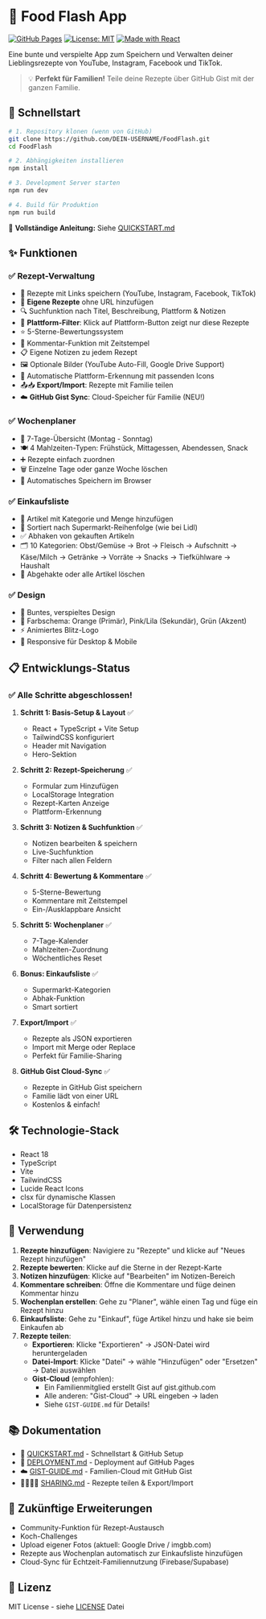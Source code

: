 # 🍳 Food Flash App

[![GitHub Pages](https://img.shields.io/badge/demo-online-brightgreen)](https://github.com/DEIN-USERNAME/FoodFlash)
[![License: MIT](https://img.shields.io/badge/License-MIT-yellow.svg)](./LICENSE)
[![Made with React](https://img.shields.io/badge/Made%20with-React-61dafb)](https://reactjs.org/)

Eine bunte und verspielte App zum Speichern und Verwalten deiner Lieblingsrezepte von YouTube, Instagram, Facebook und TikTok.

> 💡 **Perfekt für Familien!** Teile deine Rezepte über GitHub Gist mit der ganzen Familie.

## 🚀 Schnellstart

```bash
# 1. Repository klonen (wenn von GitHub)
git clone https://github.com/DEIN-USERNAME/FoodFlash.git
cd FoodFlash

# 2. Abhängigkeiten installieren
npm install

# 3. Development Server starten
npm run dev

# 4. Build für Produktion
npm run build
```

📖 **Vollständige Anleitung:** Siehe [QUICKSTART.md](./QUICKSTART.md)

## ✨ Funktionen

### ✅ Rezept-Verwaltung
- 📝 Rezepte mit Links speichern (YouTube, Instagram, Facebook, TikTok)
- 📖 **Eigene Rezepte** ohne URL hinzufügen
- 🔍 Suchfunktion nach Titel, Beschreibung, Plattform & Notizen
- 🎯 **Plattform-Filter**: Klick auf Plattform-Button zeigt nur diese Rezepte
- ⭐ 5-Sterne-Bewertungssystem
- 💬 Kommentar-Funktion mit Zeitstempel
- 📋 Eigene Notizen zu jedem Rezept
- 🖼️ Optionale Bilder (YouTube Auto-Fill, Google Drive Support)
- 🎨 Automatische Plattform-Erkennung mit passenden Icons
- 📤📥 **Export/Import**: Rezepte mit Familie teilen
- ☁️ **GitHub Gist Sync**: Cloud-Speicher für Familie (NEU!)

### ✅ Wochenplaner
- 📅 7-Tage-Übersicht (Montag - Sonntag)
- 🍽️ 4 Mahlzeiten-Typen: Frühstück, Mittagessen, Abendessen, Snack
- ➕ Rezepte einfach zuordnen
- 🗑️ Einzelne Tage oder ganze Woche löschen
- 💾 Automatisches Speichern im Browser

### ✅ Einkaufsliste
- 🛒 Artikel mit Kategorie und Menge hinzufügen
- 🏪 Sortiert nach Supermarkt-Reihenfolge (wie bei Lidl)
- ✅ Abhaken von gekauften Artikeln
- 🗂️ 10 Kategorien: Obst/Gemüse → Brot → Fleisch → Aufschnitt → Käse/Milch → Getränke → Vorräte → Snacks → Tiefkühlware → Haushalt
- 🧹 Abgehakte oder alle Artikel löschen

### ✅ Design
- 🎨 Buntes, verspieltes Design
- 🌈 Farbschema: Orange (Primär), Pink/Lila (Sekundär), Grün (Akzent)
- ⚡ Animiertes Blitz-Logo
- 📱 Responsive für Desktop & Mobile

## 📋 Entwicklungs-Status

### ✅ Alle Schritte abgeschlossen!

1. **Schritt 1: Basis-Setup & Layout** ✅
   - React + TypeScript + Vite Setup
   - TailwindCSS konfiguriert
   - Header mit Navigation
   - Hero-Sektion

2. **Schritt 2: Rezept-Speicherung** ✅
   - Formular zum Hinzufügen
   - LocalStorage Integration
   - Rezept-Karten Anzeige
   - Plattform-Erkennung

3. **Schritt 3: Notizen & Suchfunktion** ✅
   - Notizen bearbeiten & speichern
   - Live-Suchfunktion
   - Filter nach allen Feldern

4. **Schritt 4: Bewertung & Kommentare** ✅
   - 5-Sterne-Bewertung
   - Kommentare mit Zeitstempel
   - Ein-/Ausklappbare Ansicht

5. **Schritt 5: Wochenplaner** ✅
   - 7-Tage-Kalender
   - Mahlzeiten-Zuordnung
   - Wöchentliches Reset

6. **Bonus: Einkaufsliste** ✅
   - Supermarkt-Kategorien
   - Abhak-Funktion
   - Smart sortiert

7. **Export/Import** ✅
   - Rezepte als JSON exportieren
   - Import mit Merge oder Replace
   - Perfekt für Familie-Sharing

8. **GitHub Gist Cloud-Sync** ✅
   - Rezepte in GitHub Gist speichern
   - Familie lädt von einer URL
   - Kostenlos & einfach!

## 🛠️ Technologie-Stack

- React 18
- TypeScript
- Vite
- TailwindCSS
- Lucide React Icons
- clsx für dynamische Klassen
- LocalStorage für Datenpersistenz

## 📱 Verwendung

1. **Rezepte hinzufügen**: Navigiere zu "Rezepte" und klicke auf "Neues Rezept hinzufügen"
2. **Rezepte bewerten**: Klicke auf die Sterne in der Rezept-Karte
3. **Notizen hinzufügen**: Klicke auf "Bearbeiten" im Notizen-Bereich
4. **Kommentare schreiben**: Öffne die Kommentare und füge deinen Kommentar hinzu
5. **Wochenplan erstellen**: Gehe zu "Planer", wähle einen Tag und füge ein Rezept hinzu
6. **Einkaufsliste**: Gehe zu "Einkauf", füge Artikel hinzu und hake sie beim Einkaufen ab
7. **Rezepte teilen**: 
   - **Exportieren**: Klicke "Exportieren" → JSON-Datei wird heruntergeladen
   - **Datei-Import**: Klicke "Datei" → wähle "Hinzufügen" oder "Ersetzen" → Datei auswählen
   - **Gist-Cloud** (empfohlen): 
     - Ein Familienmitglied erstellt Gist auf gist.github.com
     - Alle anderen: "Gist-Cloud" → URL eingeben → laden
     - Siehe `GIST-GUIDE.md` für Details!

## 📚 Dokumentation

- 📖 [QUICKSTART.md](./QUICKSTART.md) - Schnellstart & GitHub Setup
- 🚀 [DEPLOYMENT.md](./DEPLOYMENT.md) - Deployment auf GitHub Pages
- ☁️ [GIST-GUIDE.md](./GIST-GUIDE.md) - Familien-Cloud mit GitHub Gist
- 👨‍👩‍👧‍👦 [SHARING.md](./SHARING.md) - Rezepte teilen & Export/Import

## 🎯 Zukünftige Erweiterungen

- Community-Funktion für Rezept-Austausch
- Koch-Challenges
- Upload eigener Fotos (aktuell: Google Drive / imgbb.com)
- Rezepte aus Wochenplan automatisch zur Einkaufsliste hinzufügen
- Cloud-Sync für Echtzeit-Familiennutzung (Firebase/Supabase)

## 📄 Lizenz

MIT License - siehe [LICENSE](./LICENSE) Datei

